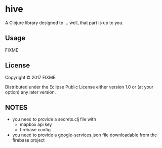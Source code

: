 # hive

A Clojure library designed to ... well, that part is up to you.

## Usage

FIXME

## License

Copyright © 2017 FIXME

Distributed under the Eclipse Public License either version 1.0 or (at
your option) any later version.


## NOTES
- you need to provide a secrets.clj file with
  - mapbox api key
  - firebase config
- you need to provide a google-services.json file downloadable
  from the firebase project
